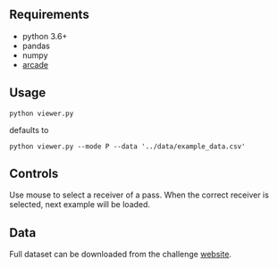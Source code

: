 ## Requirements
- python 3.6+
- pandas
- numpy
- [arcade](https://github.com/pvcraven/arcade)

## Usage

```
python viewer.py 
```

defaults to

```
python viewer.py --mode P --data '../data/example_data.csv'
```

## Controls

Use mouse to select a receiver of a pass. When the correct receiver is selected, next example will be loaded.


## Data

Full dataset can be downloaded from the challenge [website](https://github.com/JanVanHaaren/mlsa18-pass-prediction).
